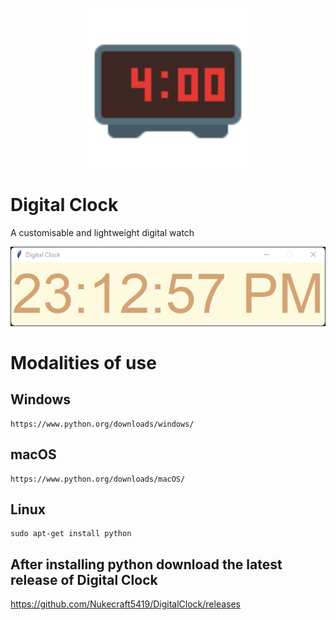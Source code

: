 <p align="center">
<img src="https://raw.githubusercontent.com/Nukecraft5419/DigitalClock/main/images/digital-clock-logo.png" height="256px">
</p>

# Digital Clock

A customisable and lightweight digital watch

<p align="center">
<img src="https://raw.githubusercontent.com/Nukecraft5419/DigitalClock/main/images/digital-clock.png" >
</p>

# Modalities of use

<h2>Windows</h2>

```
https://www.python.org/downloads/windows/
```

<h2>macOS</h2>

```
https://www.python.org/downloads/macOS/
```

<h2>Linux</h2>

```
sudo apt-get install python
```

<h2>After installing python download the latest release of Digital Clock</h2>

https://github.com/Nukecraft5419/DigitalClock/releases
